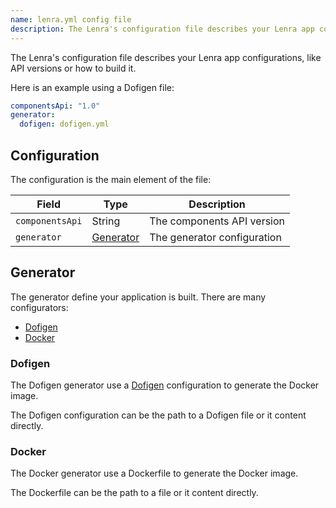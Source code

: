 ```yaml
---
name: lenra.yml config file
description: The Lenra's configuration file describes your Lenra app configurations, like API versions or how to build it.
---
```


The Lenra's configuration file describes your Lenra app configurations, like API versions or how to build it.

Here is an example using a Dofigen file:

```yaml
componentsApi: "1.0"
generator:
  dofigen: dofigen.yml
```

## Configuration

The configuration is the main element of the file:

| Field           | Type                    | Description                 |
| --------------- | ----------------------- | --------------------------- |
| `componentsApi` | String                  | The components API version  |
| `generator`     | [Generator](#generator) | The generator configuration |

## Generator

The generator define your application is built. There are many configurators:

- [Dofigen](#dofigen)
- [Docker](#docker)

### Dofigen

The Dofigen generator use a [Dofigen](https://github.com/lenra-io/dofigen) configuration to generate the Docker image.

The Dofigen configuration can be the path to a Dofigen file or it content directly.

### Docker

The Docker generator use a Dockerfile to generate the Docker image.

The Dockerfile can be the path to a file or it content directly.